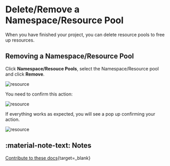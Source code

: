 # Delete/Remove a Namespace/Resource Pool

When you have finished your project, you can delete resource pools to free up resources.

## Removing a Namespace/Resource Pool

Click <b>Namespace/Resouce Pools</b>, select the Namespace/Resource pool and click <b>Remove</b>.

![resource](assets/delete-1.png)

You need to confirm this action:

![resource](assets/delete-2.png)

If everything works as expected, you will see a pop up confirming your action.

![resource](assets/delete-3.png)

## :material-note-text: Notes

[Contribute to these docs](https://github.com/portainer/portainer-docs/blob/master/contributing.md){target=_blank}